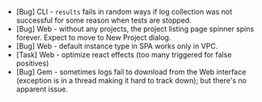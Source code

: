 - [Bug] CLI - ``results`` fails in random ways if log collection was not successful for some reason when tests are stopped.
- [Bug] Web - without any projects, the project listing page spinner spins forever. Expect to move to New Project dialog.
- [Bug] Web - default instance type in SPA works only in VPC.
- [Task] Web - optimize react effects (too many triggered for false positives)
- [Bug] Gem - sometimes logs fail to download from the Web interface (exception is in a thread making it hard to track down); but there's no apparent issue.
